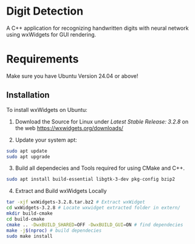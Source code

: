 # Digit Detection

A C++ application for recognizing handwritten digits with neural network using wxWidgets for GUI rendering.

# Requirements
Make sure you have Ubuntu Version 24.04 or above!

## Installation

To install wxWidgets on Ubuntu:   
1. Download the Source for Linux under *Latest Stable Release: 3.2.8* on the web https://wxwidgets.org/downloads/
  
2. Update your system apt:
```bash
sudo apt update
sudo apt upgrade
```

3. Build all dependecies and Tools required for using CMake and C++.
```bash
sudo apt install build-essential libgtk-3-dev pkg-config bzip2
``` 

4. Extract and Build wxWidgets Locally
```bash
tar -xjf wxWidgets-3.2.8.tar.bz2 # Extract wxWidget
cd wxWidgets-3.2.8 # Locate wxwidget extracted folder in extern/
mkdir build-cmake
cd build-cmake
cmake .. -DwxBUILD_SHARED=OFF -DwxBUILD_GUI=ON # find dependecies
make -j$(nproc) # build dependecies
sudo make install
```
